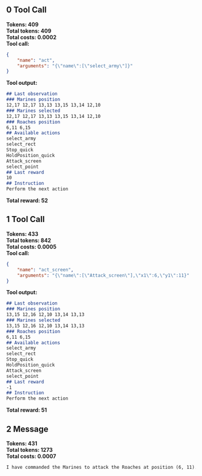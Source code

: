 ## 0 Tool Call
**Tokens: 409**  
**Total tokens: 409**  
**Total costs: 0.0002**  
**Tool call:**  
```json
{
    "name": "act",
    "arguments": "{\"name\":[\"select_army\"]}"
}
```
**Tool output:**  
```markdown
## Last observation
### Marines position
12,17 12,17 13,13 13,15 13,14 12,10
### Marines selected
12,17 12,17 13,13 13,15 13,14 12,10
### Roaches position
6,11 6,15
## Available actions
select_army
select_rect
Stop_quick
HoldPosition_quick
Attack_screen
select_point
## Last reward
10
## Instruction
Perform the next action
```
**Total reward: 52**  
## 1 Tool Call
**Tokens: 433**  
**Total tokens: 842**  
**Total costs: 0.0005**  
**Tool call:**  
```json
{
    "name": "act_screen",
    "arguments": "{\"name\":[\"Attack_screen\"],\"x1\":6,\"y1\":11}"
}
```
**Tool output:**  
```markdown
## Last observation
### Marines position
13,15 12,16 12,10 13,14 13,13
### Marines selected
13,15 12,16 12,10 13,14 13,13
### Roaches position
6,11 6,15
## Available actions
select_army
select_rect
Stop_quick
HoldPosition_quick
Attack_screen
select_point
## Last reward
-1
## Instruction
Perform the next action
```
**Total reward: 51**  
## 2 Message
**Tokens: 431**  
**Total tokens: 1273**  
**Total costs: 0.0007**  
```markdown
I have commanded the Marines to attack the Roaches at position (6, 11).
```
